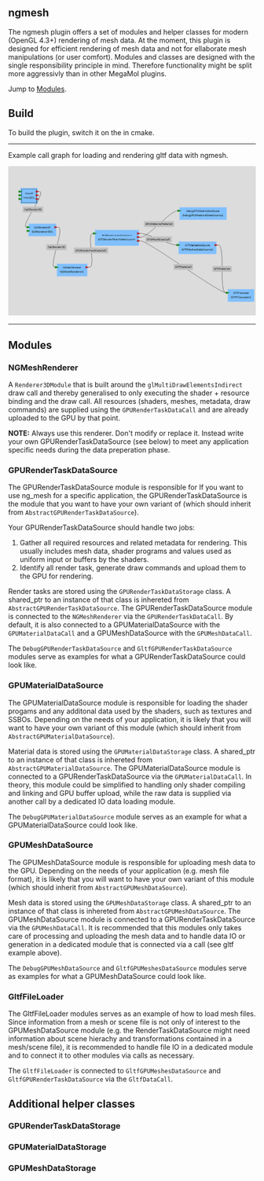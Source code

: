 ## ngmesh

The ngmesh plugin offers a set of modules and helper classes for modern (OpenGL 4.3+) rendering of mesh data.
At the moment, this plugin is designed for efficient rendering of mesh data and not for ellaborate mesh manipulations (or user comfort).
Modules and classes are designed with the single responsibility principle in mind. Therefore functionality might be split more aggressivly than in other MegaMol plugins.

Jump to [Modules](#modules).

## Build
To build the plugin, switch it on the in cmake.

---
Example call graph for loading and rendering gltf data with ngmesh.

<img src="gltfExample.png">

---

## Modules

### NGMeshRenderer

A `Renderer3DModule` that is built around the `glMultiDrawElementsIndirect` draw call and thereby generalised to only executing the shader + resource binding and the draw call. All resources (shaders, meshes, metadata, draw commands) are supplied using the `GPURenderTaskDataCall` and are already uploaded to the GPU by that point.

**NOTE:** Always use this renderer. Don't modify or replace it. Instead write your own GPURenderTaskDataSource (see below) to meet any application specific needs during the data preperation phase.

### GPURenderTaskDataSource

The GPURenderTaskDataSource module is responsible for
If you want to use ng_mesh for a specific application, the GPURenderTaskDataSource is the module that you want to have your own variant of (which should inherit from `AbstractGPURenderTaskDataSource`).

Your GPURenderTaskDataSource should handle two jobs:
1. Gather all required resources and related metadata for rendering. This usually includes mesh data, shader programs and values used as uniform input or buffers by the shaders.
2. Identify all render task, generate draw commands and upload them to the GPU for rendering.

Render tasks are stored using the `GPURenderTaskDataStorage` class. A shared_ptr to an instance of that class is inhereted from `AbstractGPURenderTaskDataSource`.
The GPURenderTaskDataSource module is connected to the `NGMeshRenderer` via the `GPURenderTaskDataCall`. By default, it is also connected to a GPUMaterialDataSource with the `GPUMaterialDataCall` and a GPUMeshDataSource with the `GPUMeshDataCall`.

The `DebugGPURenderTaskDataSource` and `GltfGPURenderTaskDataSource` modules serve as examples for what a GPURenderTaskDataSource could look like.

### GPUMaterialDataSource

The GPUMaterialDataSource module is responsible for loading the shader progams and any additonal data used by the shaders, such as textures and SSBOs. Depending on the needs of your application, it is likely that you will want to have your own variant of this module (which should inherit from `AbstractGPUMaterialDataSource`).

Material data is stored using the `GPUMaterialDataStorage` class. A shared_ptr to an instance of that class is inhereted from `AbstractGPUMaterialDataSource`.
The GPUMaterialDataSource module is connected to a GPURenderTaskDataSource via the `GPUMaterialDataCall`.
In theory, this module could be simplified to handling only shader compiling and linking and GPU buffer upload, while the raw data is supplied via another call by a dedicated IO data loading module.

The `DebugGPUMaterialDataSource` module serves as an example for what a GPUMaterialDataSource could look like.

### GPUMeshDataSource

The GPUMeshDataSource module is responsible for uploading mesh data to the GPU. Depending on the needs of your application (e.g. mesh file format), it is likely that you will want to have your own variant of this module (which should inherit from `AbstractGPUMeshDataSource`).

Mesh data is stored using the `GPUMeshDataStorage` class. A shared_ptr to an instance of that class is inhereted from `AbstractGPUMeshDataSource`.
The GPUMeshDataSource module is connected to a GPURenderTaskDataSource via the `GPUMeshDataCall`.
It is recommended that this modules only takes care of processing and uploading the mesh data and to handle data IO or generation in a dedicated module that is connected via a call (see gltf example above).

The `DebugGPUMeshDataSource` and `GltfGPUMeshesDataSource` modules serve as examples for what a GPUMeshDataSource could look like.

### GltfFileLoader

The GltfFileLoader modules serves as an example of how to load mesh files. Since information from a mesh or scene file is not only of interest to the GPUMeshDataSource module (e.g. the RenderTaskDataSource might need information about scene hierachy and transformations contained in a mesh/scene file), it is recommended to handle file IO in a dedicated module and to connect it to other modules via calls as necessary.

The `GltfFileLoader` is connected to `GltfGPUMeshesDataSource` and `GltfGPURenderTaskDataSource` via the `GltfDataCall`.

## Additional helper classes

### GPURenderTaskDataStorage

### GPUMaterialDataStorage

### GPUMeshDataStorage
